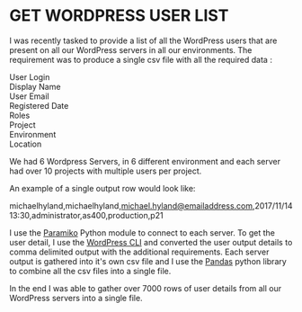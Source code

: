 # GET WORDPRESS USER LIST

I was recently tasked to provide a list of all the WordPress users that are present on all our WordPress servers in all our environments. The requirement was to produce a single csv file with all the required data : 


User Login  
Display Name  
User Email  
Registered Date  
Roles  
Project  
Environment  
Location  

We had 6 Wordpress Servers, in 6 different environment and each server had over 10 projects with multiple users per project. 

An example of a single output row would look like:

michaelhyland,michaelhyland,michael.hyland@emailaddress.com,2017/11/14 13:30,administrator,as400,production,p21

I use the [Paramiko](https://www.paramiko.org/) Python module to connect to each server. To get the user detail, I use the [WordPress CLI](https://wp-cli.org/) and converted the user output details to comma delimited output with the additional requirements. Each server output is gathered into it's own csv file and I use the [Pandas](https://pandas.pydata.org/) python library to combine all the csv files into a single file.

In the end I was able to gather over 7000 rows of user details from all our WordPress servers into a single file.
